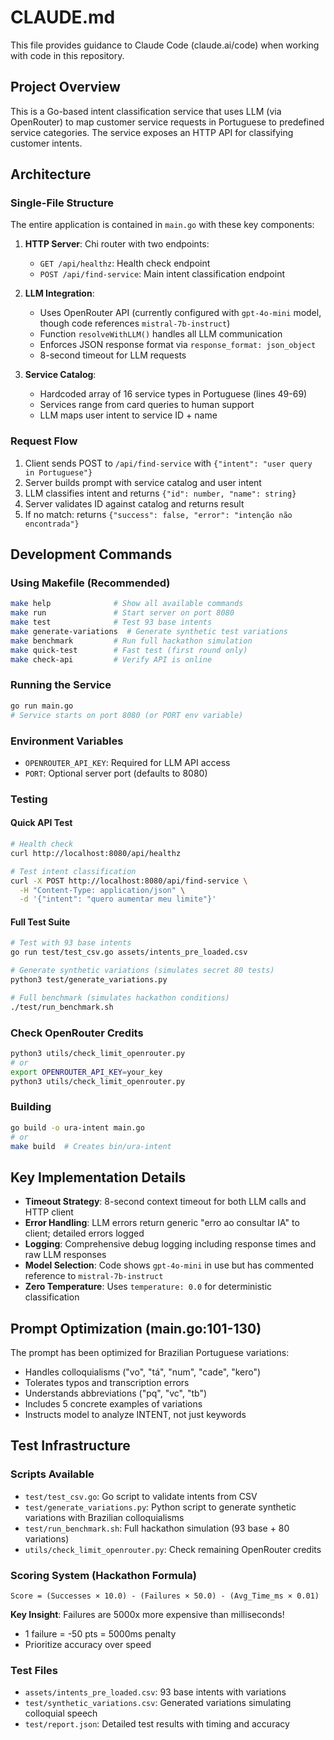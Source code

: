 # CLAUDE.md

This file provides guidance to Claude Code (claude.ai/code) when working with code in this repository.

## Project Overview

This is a Go-based intent classification service that uses LLM (via OpenRouter) to map customer service requests in Portuguese to predefined service categories. The service exposes an HTTP API for classifying customer intents.

## Architecture

### Single-File Structure
The entire application is contained in `main.go` with these key components:

1. **HTTP Server**: Chi router with two endpoints:
   - `GET /api/healthz`: Health check endpoint
   - `POST /api/find-service`: Main intent classification endpoint

2. **LLM Integration**:
   - Uses OpenRouter API (currently configured with `gpt-4o-mini` model, though code references `mistral-7b-instruct`)
   - Function `resolveWithLLM()` handles all LLM communication
   - Enforces JSON response format via `response_format: json_object`
   - 8-second timeout for LLM requests

3. **Service Catalog**:
   - Hardcoded array of 16 service types in Portuguese (lines 49-69)
   - Services range from card queries to human support
   - LLM maps user intent to service ID + name

### Request Flow
1. Client sends POST to `/api/find-service` with `{"intent": "user query in Portuguese"}`
2. Server builds prompt with service catalog and user intent
3. LLM classifies intent and returns `{"id": number, "name": string}`
4. Server validates ID against catalog and returns result
5. If no match: returns `{"success": false, "error": "intenção não encontrada"}`

## Development Commands

### Using Makefile (Recommended)
```bash
make help              # Show all available commands
make run               # Start server on port 8080
make test              # Test 93 base intents
make generate-variations  # Generate synthetic test variations
make benchmark         # Run full hackathon simulation
make quick-test        # Fast test (first round only)
make check-api         # Verify API is online
```

### Running the Service
```bash
go run main.go
# Service starts on port 8080 (or PORT env variable)
```

### Environment Variables
- `OPENROUTER_API_KEY`: Required for LLM API access
- `PORT`: Optional server port (defaults to 8080)

### Testing

#### Quick API Test
```bash
# Health check
curl http://localhost:8080/api/healthz

# Test intent classification
curl -X POST http://localhost:8080/api/find-service \
  -H "Content-Type: application/json" \
  -d '{"intent": "quero aumentar meu limite"}'
```

#### Full Test Suite
```bash
# Test with 93 base intents
go run test/test_csv.go assets/intents_pre_loaded.csv

# Generate synthetic variations (simulates secret 80 tests)
python3 test/generate_variations.py

# Full benchmark (simulates hackathon conditions)
./test/run_benchmark.sh
```

### Check OpenRouter Credits
```bash
python3 utils/check_limit_openrouter.py
# or
export OPENROUTER_API_KEY=your_key
python3 utils/check_limit_openrouter.py
```

### Building
```bash
go build -o ura-intent main.go
# or
make build  # Creates bin/ura-intent
```

## Key Implementation Details

- **Timeout Strategy**: 8-second context timeout for both LLM calls and HTTP client
- **Error Handling**: LLM errors return generic "erro ao consultar IA" to client; detailed errors logged
- **Logging**: Comprehensive debug logging including response times and raw LLM responses
- **Model Selection**: Code shows `gpt-4o-mini` in use but has commented reference to `mistral-7b-instruct`
- **Zero Temperature**: Uses `temperature: 0.0` for deterministic classification

## Prompt Optimization (main.go:101-130)

The prompt has been optimized for Brazilian Portuguese variations:
- Handles colloquialisms ("vo", "tá", "num", "cade", "kero")
- Tolerates typos and transcription errors
- Understands abbreviations ("pq", "vc", "tb")
- Includes 5 concrete examples of variations
- Instructs model to analyze INTENT, not just keywords

## Test Infrastructure

### Scripts Available
- `test/test_csv.go`: Go script to validate intents from CSV
- `test/generate_variations.py`: Python script to generate synthetic variations with Brazilian colloquialisms
- `test/run_benchmark.sh`: Full hackathon simulation (93 base + 80 variations)
- `utils/check_limit_openrouter.py`: Check remaining OpenRouter credits

### Scoring System (Hackathon Formula)
```
Score = (Successes × 10.0) - (Failures × 50.0) - (Avg_Time_ms × 0.01)
```

**Key Insight**: Failures are 5000x more expensive than milliseconds!
- 1 failure = -50 pts = 5000ms penalty
- Prioritize accuracy over speed

### Test Files
- `assets/intents_pre_loaded.csv`: 93 base intents with variations
- `test/synthetic_variations.csv`: Generated variations simulating colloquial speech
- `test/report.json`: Detailed test results with timing and accuracy
